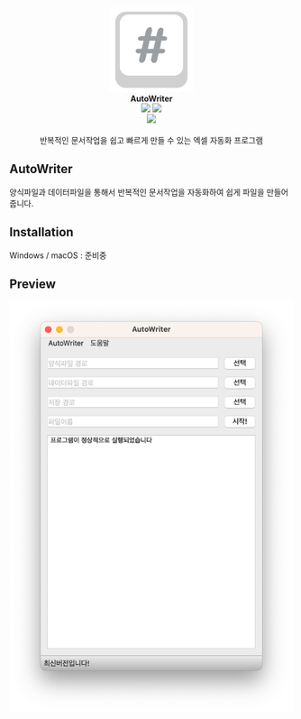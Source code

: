 <div align="center">
    <img width="150" src="src/logo.png" alt="{Logo}"><br />
    <b>AutoWriter</b>
    <br>
        <img src="https://img.shields.io/badge/license-GLPv3-blue"/>
    <img src="https://img.shields.io/badge/build-alpha3-brightgreen"/><br>
    <img src="https://img.shields.io/badge/Python-3776AB?style=flat&logo=Python&logoColor=white"/>
    <br><br>
    반복적인 문서작업을 쉽고 빠르게 만들 수 있는 엑셀 자동화 프로그램

</div>

## AutoWriter

양식파일과 데이터파일을 통해서 반복적인 문서작업을 자동화하여 쉽게 파일을 만들어 줍니다.

## Installation

Windows / macOS : 준비중

## Preview

<div align="center">
    <img src = "src/preview.png">
</div>
